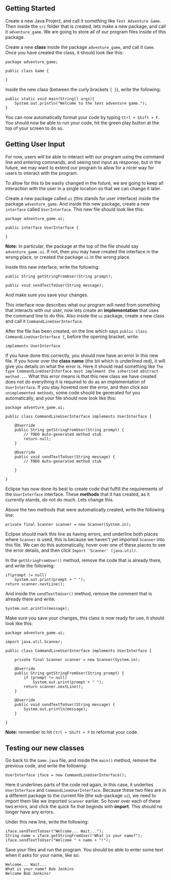 
## Getting Started

Create a new Java Project, and call it something like `Text Adventure Game`.
Then inside the `src` folder that is created, lets make a new package, and call
it `adventure_game`. We are going to store all of our program files inside of
this package.

Create a new **class** inside the package `adventure_game`, and call it `Game`.
Once you have created the class, it should look like this:

    package adventure_game;

    public class Game {
    
    }

Inside the new class (between the curly brackets `{ }`), write the following:

    public static void main(String[] args){
        System.out.println("Welcome to the text adventure game.");
    }

You can now automatically format your code by typing `Ctrl + Shift + F`. You
should now be able to run your code, hit the green play button at the top of
your screen to do so.

## Getting User Input

For now, users will be able to interact with our program using the command line
and entering commands, and seeing text input as response, but in the future, we
may want to extend our program to allow for a nicer way for users to interact
with the program.

To allow for this to be easily changed in the future, we are going to keep all
interaction with the user in a single location so that we can change it later.

Create a new package called `ui` (this stands for user interface) inside the
package `adventure_game`. And inside this new package, create a new `interface`
called `UserInterface`. This new file should look like this:

    package adventure_game.ui;

    public interface UserInterface {
    
    }

**Note:** In particular, the package at the top of the file should say
`adventure_game.ui`. If not, then you may have created the interface in the
wrong place, or created the package `ui` in the wrong place.

Inside this new interface, write the following:

    public String getStringFromUser(String prompt);
    
    public void sendTextToUser(String message);

And make sure you save your changes.

This interface now describes what our program will need from something that
interacts with our user, now lets create an **implementation** that uses the
command line to do this. Also inside the `ui` package, create a new class and
call it `CommandLineUserInterface`.

After the file has been created, on the line which says
`public class CommandLineUserInterface {`, before the opening bracket, write:

    implements UserInterface

If you have done this correctly, you should now have an error in this new file.
If you hover over the **class name** (the bit which is underlined red), it will
give you details on what the error is. Here it should read something like
`The type CommandLineUserInterface must implement the inherited abstract
method...`. What this error means is that this new class we have created does
not do everything it is required to do as an implementation of `UserInterface`.
If you stay hovered over the error, and then click `Add unimplemented methods`,
some code should be generated for you automatically, and your file should now
look like this:

    package adventure_game.ui;

    public class CommandLineUserInterface implements UserInterface {

        @Override
        public String getStringFromUser(String prompt) {
            // TODO Auto-generated method stub
            return null;
        }

        @Override
        public void sendTextToUser(String message) {
            // TODO Auto-generated method stub
        
        }
    
    }

Eclipse has now done its best to create code that fulfill the requirements of
the `UserInterface` interface. These **methods** that it has created, as it
currently stands, do not do much. Lets change this.

Above the two methods that were automatically created, write the following
line:

    private final Scanner scanner = new Scanner(System.in);

Eclipse should mark this line as having errors, and underline both places where
`Scanner` is used, this is because we haven't yet imported `Scanner` into this
file. We can do this automatically, hover over one of these places to see the
error details, and then click `Import 'Scanner' (java.util)`.

In the `getStringFromUser()` method, remove the code that is already there, and
write the following:

    if(prompt != null)
        System.out.print(prompt + " ");
    return scanner.nextLine();

And inside the `sendTextToUser()` method, remove the comment that is already
there and write:

    System.out.println(message);

Make sure you save your changes, this class is now ready for use, it should
look like this:

    package adventure_game.ui;

    import java.util.Scanner;

    public class CommandLineUserInterface implements UserInterface {
        
        private final Scanner scanner = new Scanner(System.in);

        @Override
        public String getStringFromUser(String prompt) {
            if (prompt != null)
                System.out.print(prompt + " ");
            return scanner.nextLine();
        }

        @Override
        public void sendTextToUser(String message) {
            System.out.println(message);
        }
    
    }

**Note:** remember to hit `Ctrl + Shift + F` to reformat your code.

## Testing our new classes

Go back to the `Game.java` file, and inside the `main()` method, remove the
previous code, and write the following:

    UserInterface iface = new CommandLineUserInterface();

Here it underlines parts of the code red again, in this case, it underlies
`UserInterface` and `CommandLineUserInterface`. Because these two files are in
a different package to the current file (the sub-package `ui`), we need to
import them like we imported `Scanner` earlier. So hover over each of these two
errors, and click the quick fix that beginds with **import**. This should no
longer have any errors.

Under this new line, write the following:

    iface.sendTextToUser("Welcome... Wait...");
    String name = iface.getStringFromUser("What is your name?");
    iface.sendTextToUser("Welcome " + name + "!");

Save your files and run the program. You should be able to enter some text when
it asks for your name, like so:

    Welcome... Wait...
    What is your name? Bob Jenkins
    Welcome Bob Jenkins!
